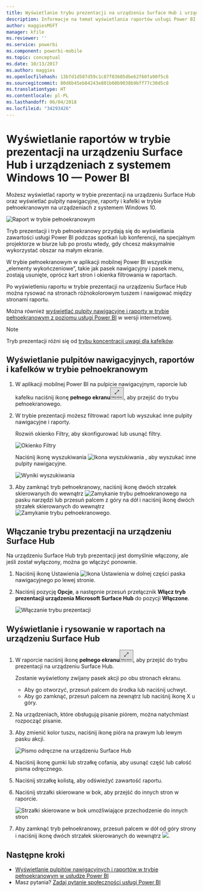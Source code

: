 ```yaml
---
title: Wyświetlanie trybu prezentacji na urządzeniu Surface Hub i urządzeniach z systemem Windows 10 — Power BI
description: Informacje na temat wyświetlania raportów usługi Power BI na urządzeniu Surface Hub oraz wyświetlania pulpitów nawigacyjnych, raportów i kafelków usługi Power BI w trybie pełnoekranowym na urządzeniach z systemem Windows 10.
author: maggiesMSFT
manager: kfile
ms.reviewer: ''
ms.service: powerbi
ms.component: powerbi-mobile
ms.topic: conceptual
ms.date: 10/13/2017
ms.author: maggies
ms.openlocfilehash: 13bfd1d587d59c1c87f03605dbe62f60fa90f5c6
ms.sourcegitcommit: 80d6b45eb84243e801b60b9038b9bff77c30d5c8
ms.translationtype: HT
ms.contentlocale: pl-PL
ms.lasthandoff: 06/04/2018
ms.locfileid: "34293426"
---
```

# <a name="view-reports-in-presentation-mode-on-surface-hub-and-windows-10---power-bi"></a>Wyświetlanie raportów w trybie prezentacji na urządzeniu Surface Hub i urządzeniach z systemem Windows 10 — Power BI
Możesz wyświetlać raporty w trybie prezentacji na urządzeniu Surface Hub oraz wyświetlać pulpity nawigacyjne, raporty i kafelki w trybie pełnoekranowym na urządzeniach z systemem Windows 10. 

![Raport w trybie pełnoekranowym](media/mobile-windows-10-app-presentation-mode/power-bi-presentation-mode.png)

Tryb prezentacji i tryb pełnoekranowy przydają się do wyświetlania zawartości usługi Power BI podczas spotkań lub konferencji, na specjalnym projektorze w biurze lub po prostu wtedy, gdy chcesz maksymalnie wykorzystać obszar na małym ekranie. 

W trybie pełnoekranowym w aplikacji mobilnej Power BI wszystkie „elementy wykończeniowe”, takie jak pasek nawigacyjny i pasek menu, zostają usunięte, oprócz kart stron i okienka filtrowania w raportach.

Po wyświetleniu raportu w trybie prezentacji na urządzeniu Surface Hub można rysować na stronach różnokolorowym tuszem i nawigować między stronami raportu.

Można również [wyświetlać pulpity nawigacyjne i raporty w trybie pełnoekranowym z poziomu usługi Power BI](service-fullscreen-mode.md) w wersji internetowej.

> [!NOTE]
> Tryb prezentacji różni się od [trybu koncentracji uwagi dla kafelków](mobile-tiles-in-the-mobile-apps.md).
> 
> 

## <a name="display-dashboards-reports-and-tiles-in-full-screen-mode"></a>Wyświetlanie pulpitów nawigacyjnych, raportów i kafelków w trybie pełnoekranowym
1. W aplikacji mobilnej Power BI na pulpicie nawigacyjnym, raporcie lub kafelku naciśnij ikonę **pełnego ekranu**![ikona pełnego ekranu](media/mobile-windows-10-app-presentation-mode/power-bi-full-screen-icon.png), aby przejść do trybu pełnoekranowego.
2. W trybie prezentacji możesz filtrować raport lub wyszukać inne pulpity nawigacyjne i raporty.
   
    Rozwiń okienko Filtry, aby skonfigurować lub usunąć filtry.
   
    ![Okienko Filtry](media/mobile-windows-10-app-presentation-mode/power-bi-windows-10-presentation-filter.png)
   
     Naciśnij ikonę wyszukiwania ![Ikona wyszukiwania](media/mobile-windows-10-app-presentation-mode/power-bi-windows-10-presentation-search-icon.png) , aby wyszukać inne pulpity nawigacyjne.
   
    ![Wyniki wyszukiwania](media/mobile-windows-10-app-presentation-mode/power-bi-windows-10-search.png)
3. Aby zamknąć tryb pełnoekranowy, naciśnij ikonę dwóch strzałek skierowanych do wewnątrz ![Zamykanie trybu pełnoekranowego](media/mobile-windows-10-app-presentation-mode/power-bi-windows-10-exit-full-screen-icon.png) na pasku narzędzi lub przesuń palcem z góry na dół i naciśnij ikonę dwóch strzałek skierowanych do wewnątrz ![Zamykanie trybu pełnoekranowego](media/mobile-windows-10-app-presentation-mode/power-bi-windows-10-exit-full-screen-hub-icon.png).

## <a name="turn-on-presentation-mode-for-surface-hub"></a>Włączanie trybu prezentacji na urządzeniu Surface Hub
Na urządzeniu Surface Hub tryb prezentacji jest domyślnie włączony, ale jeśli został wyłączony, można go włączyć ponownie.

1. Naciśnij ikonę Ustawienia ![Ikona Ustawienia](media/mobile-windows-10-app-presentation-mode/power-bi-settings-icon.png) w dolnej części paska nawigacyjnego po lewej stronie.
2. Naciśnij pozycję **Opcje**, a następnie przesuń przełącznik **Włącz tryb prezentacji urządzenia Microsoft Surface Hub** do pozycji **Włączone**.
   
    ![Włączanie trybu prezentacji](media/mobile-windows-10-app-presentation-mode/power-bi-turn-on-presentation-mode.png)

## <a name="display-and-draw-on-reports-on-surface-hub"></a>Wyświetlanie i rysowanie w raportach na urządzeniu Surface Hub
1. W raporcie naciśnij ikonę **pełnego ekranu**![ikona pełnego ekranu](media/mobile-windows-10-app-presentation-mode/power-bi-full-screen-icon.png), aby przejść do trybu prezentacji na urządzeniu Surface Hub.
   
    Zostanie wyświetlony zwijany pasek akcji po obu stronach ekranu. 
   
   * Aby go otworzyć, przesuń palcem do środka lub naciśnij uchwyt.
   * Aby go zamknąć, przesuń palcem na zewnątrz lub naciśnij ikonę X u góry.
2. Na urządzeniach, które obsługują pisanie piórem, można natychmiast rozpocząć pisanie. 
3. Aby zmienić kolor tuszu, naciśnij ikonę pióra na prawym lub lewym pasku akcji.
   
    ![Pismo odręczne na urządzeniu Surface Hub](media/mobile-windows-10-app-presentation-mode/power-bi-windows-10-surface-hub-ink.png)
4. Naciśnij ikonę gumki lub strzałkę cofania, aby usunąć część lub całość pisma odręcznego.
5. Naciśnij strzałkę kolistą, aby odświeżyć zawartość raportu.
6. Naciśnij strzałki skierowane w bok, aby przejść do innych stron w raporcie.
   
    ![Strzałki skierowane w bok umożliwiające przechodzenie do innych stron](media/mobile-windows-10-app-presentation-mode/power-bi-windows-10-surface-hub-arrows.png)
7. Aby zamknąć tryb pełnoekranowy, przesuń palcem w dół od góry strony i naciśnij ikonę dwóch strzałek skierowanych do wewnątrz ![](media/mobile-windows-10-app-presentation-mode/power-bi-windows-10-exit-full-screen-hub-icon.png).

## <a name="next-steps"></a>Następne kroki
* [Wyświetlanie pulpitów nawigacyjnych i raportów w trybie pełnoekranowym w usłudze Power BI](service-fullscreen-mode.md)
* Masz pytania? [Zadaj pytanie społeczności usługi Power BI](http://community.powerbi.com/)

